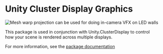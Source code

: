 # Unity Cluster Display Graphics

![Mesh warp projection can be used for doing in-camera VFX on LED walls](Documentation~/images/mesh-warp.gif)

This package is used in conjunction with Unity.ClusterDisplay to control how your scene is rendered across multiple displays.

For more information, see the [package documentation](Documentation~/index.md)
